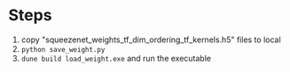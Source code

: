 # Steps

1. copy "squeezenet_weights_tf_dim_ordering_tf_kernels.h5" files to local
2. `python save_weight.py`
3. `dune build load_weight.exe` and run the executable